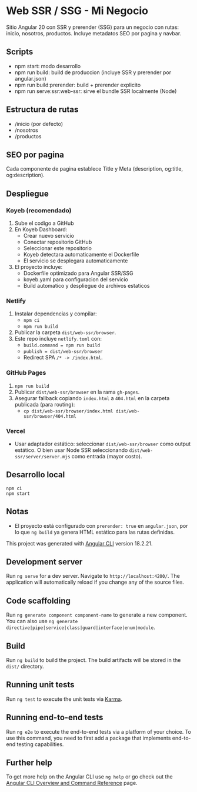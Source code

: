 # Web SSR / SSG - Mi Negocio

Sitio Angular 20 con SSR y prerender (SSG) para un negocio con rutas: inicio, nosotros, productos. Incluye metadatos SEO por pagina y navbar.

## Scripts

- npm start: modo desarrollo
- npm run build: build de produccion (incluye SSR y prerender por angular.json)
- npm run build:prerender: build + prerender explicito
- npm run serve:ssr:web-ssr: sirve el bundle SSR localmente (Node)

## Estructura de rutas

- /inicio (por defecto)
- /nosotros
- /productos

## SEO por pagina

Cada componente de pagina establece Title y Meta (description, og:title, og:description).

## Despliegue

### Koyeb (recomendado)
1) Sube el codigo a GitHub
2) En Koyeb Dashboard:
   - Crear nuevo servicio
   - Conectar repositorio GitHub
   - Seleccionar este repositorio
   - Koyeb detectara automaticamente el Dockerfile
   - El servicio se desplegara automaticamente
3) El proyecto incluye:
   - Dockerfile optimizado para Angular SSR/SSG
   - koyeb.yaml para configuracion del servicio
   - Build automatico y despliegue de archivos estaticos

### Netlify
1) Instalar dependencias y compilar:
   - `npm ci`
   - `npm run build`
2) Publicar la carpeta `dist/web-ssr/browser`.
3) Este repo incluye `netlify.toml` con:
   - `build.command = npm run build`
   - `publish = dist/web-ssr/browser`
   - Redirect SPA `/* -> /index.html`.

### GitHub Pages
1) `npm run build`
2) Publicar `dist/web-ssr/browser` en la rama `gh-pages`.
3) Asegurar fallback copiando `index.html` a `404.html` en la carpeta publicada (para routing):
   - `cp dist/web-ssr/browser/index.html dist/web-ssr/browser/404.html`

### Vercel
- Usar adaptador estático: seleccionar `dist/web-ssr/browser` como output estático. O bien usar Node SSR seleccionando `dist/web-ssr/server/server.mjs` como entrada (mayor costo).

## Desarrollo local

```
npm ci
npm start
```

## Notas

- El proyecto está configurado con `prerender: true` en `angular.json`, por lo que `ng build` ya genera HTML estático para las rutas definidas.

This project was generated with [Angular CLI](https://github.com/angular/angular-cli) version 18.2.21.

## Development server

Run `ng serve` for a dev server. Navigate to `http://localhost:4200/`. The application will automatically reload if you change any of the source files.

## Code scaffolding

Run `ng generate component component-name` to generate a new component. You can also use `ng generate directive|pipe|service|class|guard|interface|enum|module`.

## Build

Run `ng build` to build the project. The build artifacts will be stored in the `dist/` directory.

## Running unit tests

Run `ng test` to execute the unit tests via [Karma](https://karma-runner.github.io).

## Running end-to-end tests

Run `ng e2e` to execute the end-to-end tests via a platform of your choice. To use this command, you need to first add a package that implements end-to-end testing capabilities.

## Further help

To get more help on the Angular CLI use `ng help` or go check out the [Angular CLI Overview and Command Reference](https://angular.dev/tools/cli) page.
